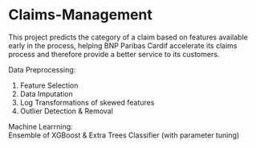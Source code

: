 # Claims-Management
This project predicts the category of a claim based on features available early in the process, helping BNP Paribas Cardif accelerate its claims process and therefore provide a better service to its customers.

Data Preprocessing: 
1) Feature Selection <br>
2) Data Imputation <br>
3) Log Transformations of skewed features <br>
4) Outlier Detection & Removal <br>

Machine Learrning: <br>
Ensemble of XGBoost & Extra Trees Classifier (with parameter tuning)
